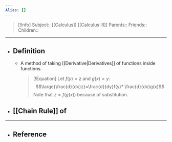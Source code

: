 ```yaml
---
Alias: []
---
```

> [!Info]
> Subject:: [[Calculus]] [[Calculus III]]
> Parents:: 
> Friends:: 
> Children:: 
---
- ## Definition
	- A method of taking [[Derivative|Derivatives]] of functions inside functions.
	  > [!Equation]
	  > Let $f(y)=z$ and $g(x)=y$:
	  > $$\large{\frac{d}{dx}z}=\frac{d}{dy}f(y)* \frac{d}{dx}g(x)$$
	  > Note that $z=f(g(x))$ because of substitution.
- ## [[Chain Rule]] of
---
- ## Reference